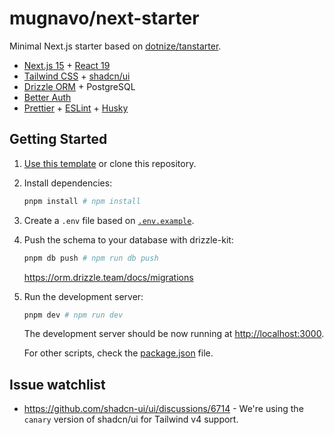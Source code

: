 # mugnavo/next-starter

Minimal Next.js starter based on [dotnize/tanstarter](https://github.com/dotnize/tanstarter).

- [Next.js 15](https://nextjs.org/) + [React 19](https://react.dev/)
- [Tailwind CSS](https://tailwindcss.com/) + [shadcn/ui](https://ui.shadcn.com/)
- [Drizzle ORM](https://orm.drizzle.team/) + PostgreSQL
- [Better Auth](https://www.better-auth.com/)
- [Prettier](https://prettier.io/) + [ESLint](https://eslint.org/) + [Husky](https://typicode.github.io/husky/)

## Getting Started

1. [Use this template](https://github.com/new?template_name=next-starter&template_owner=mugnavo) or clone this repository.

2. Install dependencies:

   ```bash
   pnpm install # npm install
   ```

3. Create a `.env` file based on [`.env.example`](./.env.example).

4. Push the schema to your database with drizzle-kit:

   ```bash
   pnpm db push # npm run db push
   ```

   https://orm.drizzle.team/docs/migrations

5. Run the development server:

   ```bash
   pnpm dev # npm run dev
   ```

   The development server should be now running at [http://localhost:3000](http://localhost:3000).

   For other scripts, check the [package.json](./package.json#L5) file.

## Issue watchlist

- https://github.com/shadcn-ui/ui/discussions/6714 - We're using the `canary` version of shadcn/ui for Tailwind v4 support.
